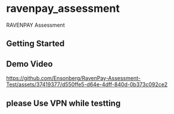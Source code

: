 # ravenpay_assessment

RAVENPAY Assessment

## Getting Started

## Demo Video

https://github.com/Ensonberg/RavenPay-Assessment-Test/assets/37419377/d550ffe5-d64e-4dff-840d-0b373c092ce2

## please Use VPN  while testting 


